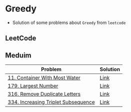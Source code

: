 # Greedy
- Solution of some problems about `Greedy` from `leetcode`


<p>

## LeetCode
## Meduim
|Problem|Solution|
|-------|--------|
|[11. Container With Most Water](https://leetcode.com/problems/container-with-most-water/)|[Link](/greedy/leetcode/11-container_with_most_water.cpp)|
|[179. Largest Number](https://leetcode.com/problems/largest-number/)|[Link](/greedy/leetcode/179-largest_number.cpp)|
|[316. Remove Duplicate Letters](https://leetcode.com/problems/remove-duplicate-letters/)|[Link](/greedy/leetcode/316-remove_duplicate_letters.cpp)|
|[334. Increasing Triplet Subsequence](https://leetcode.com/problems/increasing-triplet-subsequence/)|[Link](./leetcode/334-increasing_triplet_subsequence.cpp)|

</p>